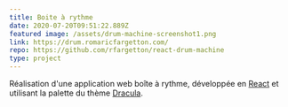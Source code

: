 ```yaml
---
title: Boite à rythme
date: 2020-07-20T09:51:22.889Z
featured image: /assets/drum-machine-screenshot1.png
link: https://drum.romaricfargetton.com/
repo: https://github.com/rfargetton/react-drum-machine
type: project
---
```

Réalisation d'une application web boîte à rythme, développée en [React](https://fr.reactjs.org/) et utilisant la palette du thème [Dracula](https://draculatheme.com/).
